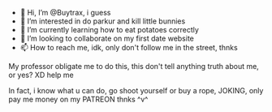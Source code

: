 - 👋 Hi, I’m @Buytrax, i guess
- 👀 I’m interested in do parkur and kill little bunnies
- 🌱 I’m currently learning how to eat potatoes correctly
- 💞️ I’m looking to collaborate on my first date website
- 📫 How to reach me, idk, only don't follow me in the street, thnks

<!---
Buytrax/Buytrax is a ✨ special ✨ repository because its `README.md` (this file) appears on your GitHub profile.
You can click the Preview link to take a look at your changes.
--->

My professor obligate me to do this, this don't tell anything truth about me, or yes? XD help me

In fact, i know what u can do, go shoot yourself or buy a rope, JOKING, only pay me money on my PATREON thnks ^v^
